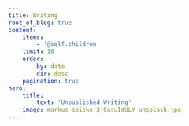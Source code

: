 ```yaml
---
title: Writing
root_of_blog: true
content:
    items:
        - '@self.children'
    limit: 10
    order:
        by: date
        dir: desc
    pagination: true
hero:
    title:
        text: 'Unpublished Writing'
    image: markus-spiske-3j0asuIdULY-unsplash.jpg
---
```


